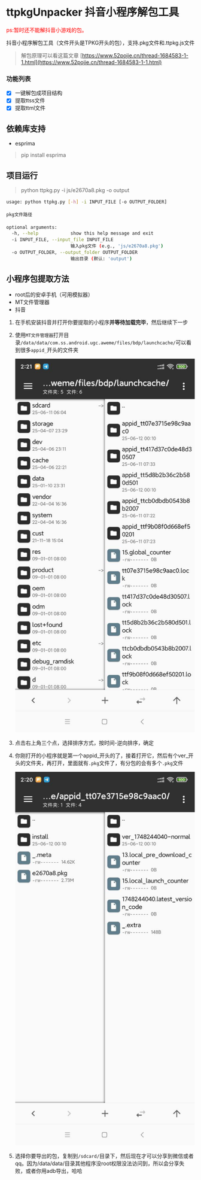 # ttpkgUnpacker 抖音小程序解包工具
<div style="color: red">ps:暂时还不能解抖音小游戏的包。</div>

抖音小程序解包工具（文件开头是TPKG开头的包），支持.pkg文件和.ttpkg.js文件

 > 解包原理可以看这篇文章 [https://www.52pojie.cn/thread-1684583-1-1.html](https://www.52pojie.cn/thread-1684583-1-1.html)
 
### 功能列表
 - [x] 一键解包成项目结构
 - [x] 提取ttss文件
 - [x] 提取ttml文件
## 依赖库支持
- esprima
> pip install esprima
## 项目运行
> python ttpkg.py -i js/e2670a8.pkg -o output

```bash                  
usage: python ttpkg.py [-h] -i INPUT_FILE [-o OUTPUT_FOLDER]

pkg文件路径

optional arguments:
  -h, --help            show this help message and exit
  -i INPUT_FILE, --input_file INPUT_FILE
                        输入pkg文件 (e.g., 'js/e2670a8.pkg')
  -o OUTPUT_FOLDER, --output_folder OUTPUT_FOLDER
                        输出目录 (默认: 'output')

```

## 小程序包提取方法
 - root后的安卓手机（可用模拟器）
 - MT文件管理器
 - 抖音

1. 在手机安装抖音并打开你要提取的小程序**并等待加载完毕**，然后继续下一步
2. 使用`MT文件管理器`打开目录`/data/data/com.ss.android.ugc.aweme/files/bdp/launchcache/`可以看到很多`appid_`开头的文件夹

   ![img/img.png](img/img.png)
3. 点击右上角三个点，选择排序方式，按时间-逆向排序，确定
4. 你刚打开的小程序就是第一个appid_开头的了，接着打开它，然后有个ver_开头的文件夹，再打开，里面就有`.pkg`文件了，有分包的会有多个`.pkg`文件

   ![img/img1.png](img/img1.png)
5. 选择你要导出的包，复制到`/sdcard/`目录下，然后现在才可以分享到微信或者qq。因为/data/data/目录其他程序没root权限没法访问到，所以会分享失败，或者你用adb导出，哈哈